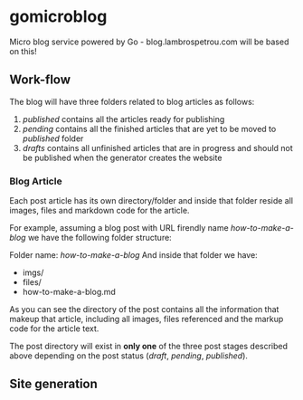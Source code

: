 # gomicroblog
Micro blog service powered by Go - blog.lambrospetrou.com will be based on this!

## Work-flow

The blog will have three folders related to blog articles as follows:
1. *published* contains all the articles ready for publishing
2. *pending* contains all the finished articles that are yet to be moved to *published* folder
3. *drafts* contains all unfinished articles that are in progress and should not be published when the generator creates the website

### Blog Article

Each post article has its own directory/folder and inside that folder reside all images, files and markdown code for the article.

For example, assuming a blog post with URL firendly name *how-to-make-a-blog* we have the following folder structure:

Folder name: *how-to-make-a-blog*
And inside that folder we have:
- imgs/
- files/
- how-to-make-a-blog.md

As you can see the directory of the post contains all the information that makeup that article, including all images, files referenced and the markup code for the article text.

The post directory will exist in **only one** of the three post stages described above depending on the post status (*draft*, *pending*, *published*).

## Site generation






